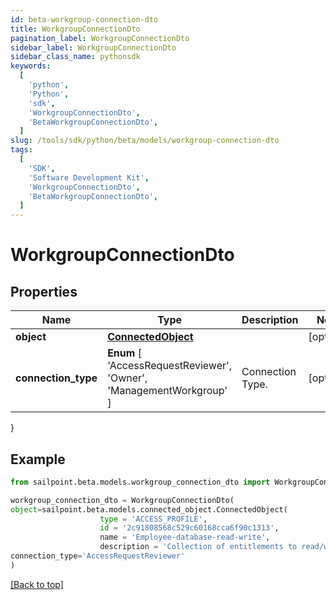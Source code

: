 ```yaml
---
id: beta-workgroup-connection-dto
title: WorkgroupConnectionDto
pagination_label: WorkgroupConnectionDto
sidebar_label: WorkgroupConnectionDto
sidebar_class_name: pythonsdk
keywords:
  [
    'python',
    'Python',
    'sdk',
    'WorkgroupConnectionDto',
    'BetaWorkgroupConnectionDto',
  ]
slug: /tools/sdk/python/beta/models/workgroup-connection-dto
tags:
  [
    'SDK',
    'Software Development Kit',
    'WorkgroupConnectionDto',
    'BetaWorkgroupConnectionDto',
  ]
---
```


# WorkgroupConnectionDto

## Properties

| Name | Type | Description | Notes |
| --- | --- | --- | --- |
| **object** | [**ConnectedObject**](connected-object) |  | [optional] |
| **connection_type** | **Enum** [ 'AccessRequestReviewer', 'Owner', 'ManagementWorkgroup' ] | Connection Type. | [optional] |

}

## Example

```python
from sailpoint.beta.models.workgroup_connection_dto import WorkgroupConnectionDto

workgroup_connection_dto = WorkgroupConnectionDto(
object=sailpoint.beta.models.connected_object.ConnectedObject(
                    type = 'ACCESS_PROFILE',
                    id = '2c91808568c529c60168cca6f90c1313',
                    name = 'Employee-database-read-write',
                    description = 'Collection of entitlements to read/write the employee database.', ),
connection_type='AccessRequestReviewer'
)

```

[[Back to top]](#)
